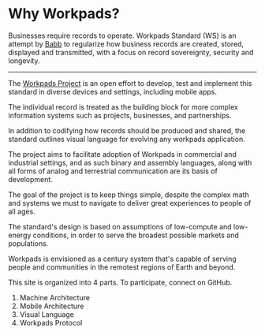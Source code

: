 # Why Workpads?

Businesses require records to operate. Workpads Standard (WS) is an attempt by [Babb](https://babb.tel/) to regularize how business records are created, stored, displayed and transmitted, with a focus on record sovereignty, security and longevity.

***

The [Workpads Project](https://www.workpads.org/) is an open effort to develop, test and implement this standard in diverse devices and settings, including mobile apps.

The individual record is treated as the building block for more complex information systems such as projects, businesses, and partnerships.

In addition to codifying how records should be produced and shared, the standard outlines visual language for evolving any workpads application.

The project aims to facilitate adoption of Workpads in commercial and industrial settings, and as such binary and assembly languages, along with all forms of analog and terrestrial communication are its basis of development.

The goal of the project is to keep things simple, despite the complex  math and systems we must to navigate to deliver great experiences to people of all ages.

The standard's design is based on assumptions of low-compute and low-energy conditions, in order to serve the broadest possible markets and populations.

Workpads is envisioned as a century system that's capable of serving people and communities in the remotest regions of Earth and beyond.

This site is organized into 4 parts. To participate, connect on GitHub.

1. Machine Architecture
2. Mobile Architecture
3. Visual Language
4. Workpads Protocol



